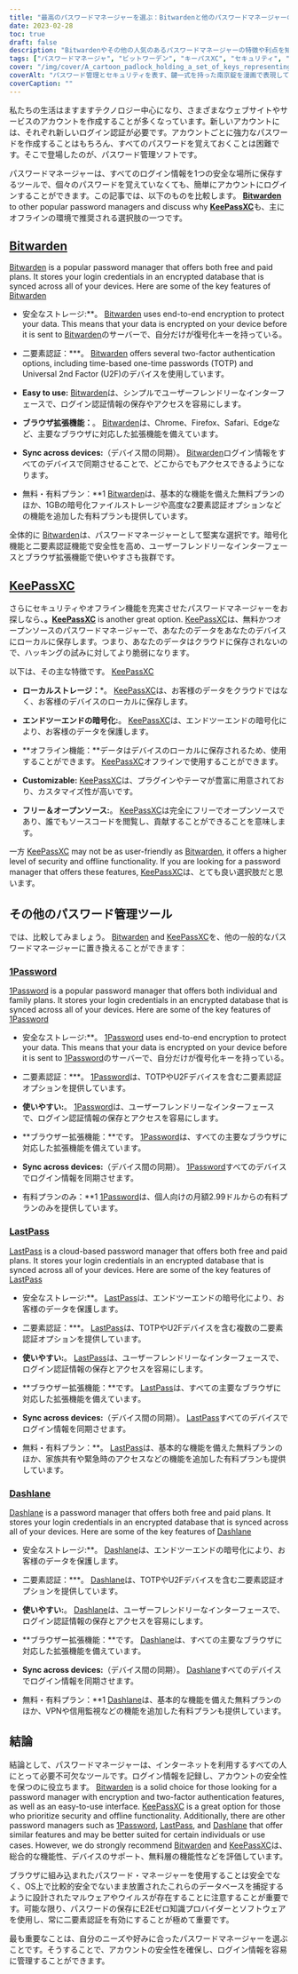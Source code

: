 ```yaml
---
title: "最高のパスワードマネージャーを選ぶ：Bitwardenと他のパスワードマネージャーの比較"
date: 2023-02-28
toc: true
draft: false
description: "Bitwardenやその他の人気のあるパスワードマネージャーの特徴や利点を知り、セキュリティや機能のニーズに合わせて最適なものを選ぶことができます。"
tags: ["パスワードマネージャ", "ビットワーデン", "キーパスXC", "セキュリティ", "暗号化", "二要素認証", "オンラインセキュリティ", "データ保護", "クラウドベースストレージ", "オフライン機能", "ユーザーフレンドリーインターフェース", "ブラウザエクステンション", "フリープラン", "有料プラン", "1パスワード", "ラストパス", "ダッシュレーン", "インターネットセキュリティ", "オンラインプライバシー", "デジタルセキュリティ"]
cover: "/img/cover/A_cartoon_padlock_holding_a_set_of_keys_representing_password_managers.png"
coverAlt: "パスワード管理とセキュリティを表す、鍵一式を持った南京錠を漫画で表現しています"
coverCaption: ""
---
```


私たちの生活はますますテクノロジー中心になり、さまざまなウェブサイトやサービスのアカウントを作成することが多くなっています。新しいアカウントには、それぞれ新しいログイン認証が必要です。アカウントごとに強力なパスワードを作成することはもちろん、すべてのパスワードを覚えておくことは困難です。そこで登場したのが、パスワード管理ソフトです。

パスワードマネージャーは、すべてのログイン情報を1つの安全な場所に保存するツールで、個々のパスワードを覚えていなくても、簡単にアカウントにログインすることができます。この記事では、以下のものを比較します。 [**Bitwarden**](https://bitwarden.com/) to other popular password managers and discuss why [**KeePassXC**](https://keepassxc.org/)も、主にオフラインの環境で推奨される選択肢の一つです。

## [Bitwarden](https://bitwarden.com/)

[Bitwarden](https://bitwarden.com/) is a popular password manager that offers both free and paid plans. It stores your login credentials in an encrypted database that is synced across all of your devices. Here are some of the key features of [Bitwarden](https://bitwarden.com/)

- 安全なストレージ:**。 [Bitwarden](https://bitwarden.com/) uses end-to-end encryption to protect your data. This means that your data is encrypted on your device before it is sent to [Bitwarden](https://bitwarden.com/)のサーバーで、自分だけが復号化キーを持っている。

- 二要素認証：***。 [Bitwarden](https://bitwarden.com/) offers several two-factor authentication options, including time-based one-time passwords (TOTP) and Universal 2nd Factor (U2F)のデバイスを使用しています。

- **Easy to use:** [Bitwarden](https://bitwarden.com/)は、シンプルでユーザーフレンドリーなインターフェースで、ログイン認証情報の保存やアクセスを容易にします。

- **ブラウザ拡張機能：**。 [Bitwarden](https://bitwarden.com/)は、Chrome、Firefox、Safari、Edgeなど、主要なブラウザに対応した拡張機能を備えています。

- **Sync across devices:**（デバイス間の同期）。 [Bitwarden](https://bitwarden.com/)ログイン情報をすべてのデバイスで同期させることで、どこからでもアクセスできるようになります。

- 無料・有料プラン：**1 [Bitwarden](https://bitwarden.com/)は、基本的な機能を備えた無料プランのほか、1GBの暗号化ファイルストレージや高度な2要素認証オプションなどの機能を追加した有料プランも提供しています。

全体的に [Bitwarden](https://bitwarden.com/)は、パスワードマネージャーとして堅実な選択です。暗号化機能と二要素認証機能で安全性を高め、ユーザーフレンドリーなインターフェースとブラウザ拡張機能で使いやすさも抜群です。

## [KeePassXC](https://keepassxc.org/)

さらにセキュリティやオフライン機能を充実させたパスワードマネージャーをお探しなら、**。[KeePassXC](https://keepassxc.org/)** is another great option. [KeePassXC](https://keepassxc.org/)は、無料かつオープンソースのパスワードマネージャーで、あなたのデータをあなたのデバイスにローカルに保存します。つまり、あなたのデータはクラウドに保存されないので、ハッキングの試みに対してより脆弱になります。

以下は、その主な特徴です。 [KeePassXC](https://keepassxc.org/)

- **ローカルストレージ：***。 [KeePassXC](https://keepassxc.org/)は、お客様のデータをクラウドではなく、お客様のデバイスのローカルに保存します。

- **エンドツーエンドの暗号化:**。 [KeePassXC](https://keepassxc.org/)は、エンドツーエンドの暗号化により、お客様のデータを保護します。

- **オフライン機能：**データはデバイスのローカルに保存されるため、使用することができます。 [KeePassXC](https://keepassxc.org/)オフラインで使用することができます。

- **Customizable:** [KeePassXC](https://keepassxc.org/)は、プラグインやテーマが豊富に用意されており、カスタマイズ性が高いです。

- **フリー＆オープンソース:**。 [KeePassXC](https://keepassxc.org/)は完全にフリーでオープンソースであり、誰でもソースコードを閲覧し、貢献することができることを意味します。

一方 [KeePassXC](https://keepassxc.org/) may not be as user-friendly as [Bitwarden](https://bitwarden.com/), it offers a higher level of security and offline functionality. If you are looking for a password manager that offers these features, [KeePassXC](https://keepassxc.org/)は、とても良い選択肢だと思います。

## その他のパスワード管理ツール

では、比較してみましょう。 [Bitwarden](https://bitwarden.com/) and [KeePassXC](https://keepassxc.org/)を、他の一般的なパスワードマネージャーに置き換えることができます：

### [1Password](https://1password.com/)

[1Password](https://1password.com/) is a popular password manager that offers both individual and family plans. It stores your login credentials in an encrypted database that is synced across all of your devices. Here are some of the key features of [1Password](https://1password.com/)

- 安全なストレージ:**。 [1Password](https://1password.com/) uses end-to-end encryption to protect your data. This means that your data is encrypted on your device before it is sent to [1Password](https://1password.com/)のサーバーで、自分だけが復号化キーを持っている。

- 二要素認証：***。 [1Password](https://1password.com/)は、TOTPやU2Fデバイスを含む二要素認証オプションを提供しています。

- **使いやすい:**。 [1Password](https://1password.com/)は、ユーザーフレンドリーなインターフェースで、ログイン認証情報の保存とアクセスを容易にします。

- **ブラウザー拡張機能：**です。 [1Password](https://1password.com/)は、すべての主要なブラウザに対応した拡張機能を備えています。

- **Sync across devices:**（デバイス間の同期）。 [1Password](https://1password.com/)すべてのデバイスでログイン情報を同期させます。

- 有料プランのみ：**1 [1Password](https://1password.com/)は、個人向けの月額2.99ドルからの有料プランのみを提供しています。

### [LastPass](https://www.lastpass.com/)

[LastPass](https://www.lastpass.com/) is a cloud-based password manager that offers both free and paid plans. It stores your login credentials in an encrypted database that is synced across all of your devices. Here are some of the key features of [LastPass](https://www.lastpass.com/)

- 安全なストレージ:**。 [LastPass](https://www.lastpass.com/)は、エンドツーエンドの暗号化により、お客様のデータを保護します。

- 二要素認証：***。 [LastPass](https://www.lastpass.com/)は、TOTPやU2Fデバイスを含む複数の二要素認証オプションを提供しています。

- **使いやすい:**。 [LastPass](https://www.lastpass.com/)は、ユーザーフレンドリーなインターフェースで、ログイン認証情報の保存とアクセスを容易にします。

- **ブラウザー拡張機能：**です。 [LastPass](https://www.lastpass.com/)は、すべての主要なブラウザに対応した拡張機能を備えています。

- **Sync across devices:**（デバイス間の同期）。 [LastPass](https://www.lastpass.com/)すべてのデバイスでログイン情報を同期させます。

- 無料・有料プラン：**。 [LastPass](https://www.lastpass.com/)は、基本的な機能を備えた無料プランのほか、家族共有や緊急時のアクセスなどの機能を追加した有料プランも提供しています。

### [Dashlane](https://www.dashlane.com/)

[Dashlane](https://www.dashlane.com/) is a password manager that offers both free and paid plans. It stores your login credentials in an encrypted database that is synced across all of your devices. Here are some of the key features of [Dashlane](https://www.dashlane.com/)

- 安全なストレージ:**。 [Dashlane](https://www.dashlane.com/)は、エンドツーエンドの暗号化により、お客様のデータを保護します。

- 二要素認証：***。 [Dashlane](https://www.dashlane.com/)は、TOTPやU2Fデバイスを含む二要素認証オプションを提供しています。

- **使いやすい:**。 [Dashlane](https://www.dashlane.com/)は、ユーザーフレンドリーなインターフェースで、ログイン認証情報の保存とアクセスを容易にします。

- **ブラウザー拡張機能：**です。 [Dashlane](https://www.dashlane.com/)は、すべての主要なブラウザに対応した拡張機能を備えています。

- **Sync across devices:**（デバイス間の同期）。 [Dashlane](https://www.dashlane.com/)すべてのデバイスでログイン情報を同期させます。

- 無料・有料プラン：**1 [Dashlane](https://www.dashlane.com/)は、基本的な機能を備えた無料プランのほか、VPNや信用監視などの機能を追加した有料プランも提供しています。

## 結論

結論として、パスワードマネージャーは、インターネットを利用するすべての人にとって必要不可欠なツールです。ログイン情報を記録し、アカウントの安全性を保つのに役立ちます。 [Bitwarden](https://bitwarden.com/) is a solid choice for those looking for a password manager with encryption and two-factor authentication features, as well as an easy-to-use interface. [KeePassXC](https://keepassxc.org/) is a great option for those who prioritize security and offline functionality. Additionally, there are other password managers such as [1Password](https://1password.com/), [LastPass](https://www.lastpass.com/), and [Dashlane](https://www.dashlane.com/) that offer similar features and may be better suited for certain individuals or use cases. However, we do strongly recommend [Bitwarden](https://bitwarden.com/) and [KeePassXC](https://keepassxc.org/)は、総合的な機能性、デバイスのサポート、無料層の機能性などを評価しています。

ブラウザに組み込まれたパスワード・マネージャーを使用することは安全でなく、OS上で比較的安全でないまま放置されたこれらのデータベースを捕捉するように設計されたマルウェアやウイルスが存在することに注意することが重要です。可能な限り、パスワードの保存にE2Eゼロ知識プロバイダーとソフトウェアを使用し、常に二要素認証を有効にすることが極めて重要です。

最も重要なことは、自分のニーズや好みに合ったパスワードマネージャーを選ぶことです。そうすることで、アカウントの安全性を確保し、ログイン情報を容易に管理することができます。
